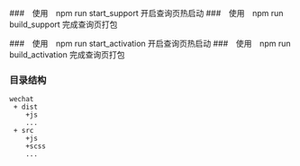 
###　使用　npm run start_support 开启查询页热启动
###　使用　npm run build_support 完成查询页打包

###　使用　npm run start_activation 开启查询页热启动
###　使用　npm run build_activation 完成查询页打包

### 目录结构

```
wechat
 + dist
    +js
    ...
 + src
    +js
    +scss
    ...
  ```


